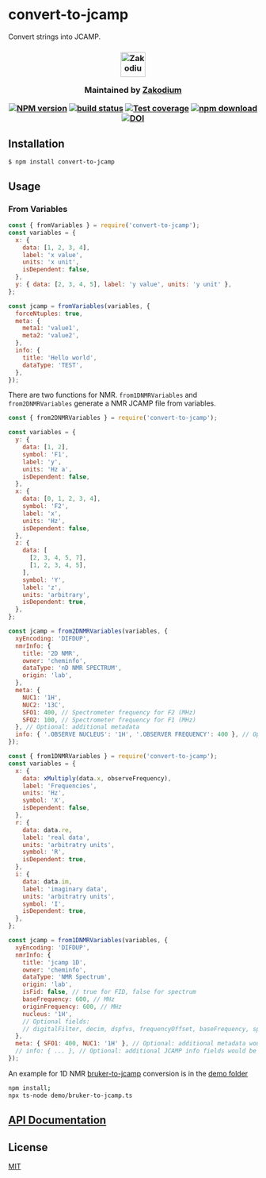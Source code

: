 # convert-to-jcamp

Convert strings into JCAMP.

<h3 align="center">

  <a href="https://www.zakodium.com">
    <img src="https://www.zakodium.com/brand/zakodium-logo-white.svg" width="50" alt="Zakodium logo" />
  </a>

  <p>
    Maintained by <a href="https://www.zakodium.com">Zakodium</a>
  </p>

[![NPM version][npm-image]][npm-url]
[![build status][travis-image]][travis-url]
[![Test coverage][codecov-image]][codecov-url]
[![npm download][download-image]][download-url]
[![DOI](https://www.zenodo.org/badge/98869235.svg)](https://www.zenodo.org/badge/latestdoi/98869235)

</h3>

## Installation

`$ npm install convert-to-jcamp`

## Usage

### From Variables

```js
const { fromVariables } = require('convert-to-jcamp');
const variables = {
  x: {
    data: [1, 2, 3, 4],
    label: 'x value',
    units: 'x unit',
    isDependent: false,
  },
  y: { data: [2, 3, 4, 5], label: 'y value', units: 'y unit' },
};

const jcamp = fromVariables(variables, {
  forceNtuples: true,
  meta: {
    meta1: 'value1',
    meta2: 'value2',
  },
  info: {
    title: 'Hello world',
    dataType: 'TEST',
  },
});
```

There are two functions for NMR. `from1DNMRVariables`
and `from2DNMRVariables` generate a NMR JCAMP file from variables.

```js
const { from2DNMRVariables } = require('convert-to-jcamp');

const variables = {
  y: {
    data: [1, 2],
    symbol: 'F1',
    label: 'y',
    units: 'Hz a',
    isDependent: false,
  },
  x: {
    data: [0, 1, 2, 3, 4],
    symbol: 'F2',
    label: 'x',
    units: 'Hz',
    isDependent: false,
  },
  z: {
    data: [
      [2, 3, 4, 5, 7],
      [1, 2, 3, 4, 5],
    ],
    symbol: 'Y',
    label: 'z',
    units: 'arbitrary',
    isDependent: true,
  },
};

const jcamp = from2DNMRVariables(variables, {
  xyEncoding: 'DIFDUP',
  nmrInfo: {
    title: '2D NMR',
    owner: 'cheminfo',
    dataType: 'nD NMR SPECTRUM',
    origin: 'lab',
  },
  meta: {
    NUC1: '1H',
    NUC2: '13C',
    SFO1: 400, // Spectrometer frequency for F2 (MHz)
    SFO2: 100, // Spectrometer frequency for F1 (MHz)
  }, // Optional: additional metadata
  info: { '.OBSERVE NUCLEUS': '1H', '.OBSERVER FREQUENCY': 400 }, // Optional: additional JCAMP info fields
});
```

```js
const { from1DNMRVariables } = require('convert-to-jcamp');
const variables = {
  x: {
    data: xMultiply(data.x, observeFrequency),
    label: 'Frequencies',
    units: 'Hz',
    symbol: 'X',
    isDependent: false,
  },
  r: {
    data: data.re,
    label: 'real data',
    units: 'arbitratry units',
    symbol: 'R',
    isDependent: true,
  },
  i: {
    data: data.im,
    label: 'imaginary data',
    units: 'arbitratry units',
    symbol: 'I',
    isDependent: true,
  },
};

const jcamp = from1DNMRVariables(variables, {
  xyEncoding: 'DIFDUP',
  nmrInfo: {
    title: 'jcamp 1D',
    owner: 'cheminfo',
    dataType: 'NMR Spectrum',
    origin: 'lab',
    isFid: false, // true for FID, false for spectrum
    baseFrequency: 600, // MHz
    originFrequency: 600, // MHz
    nucleus: '1H',
    // Optional fields:
    // digitalFilter, decim, dspfvs, frequencyOffset, baseFrequency, spectralWidth, solvent, scaleFactor
  },
  meta: { SFO1: 400, NUC1: '1H' }, // Optional: additional metadata would be with ##$ prefix
  // info: { ... }, // Optional: additional JCAMP info fields would be with ## prefix
});
```

An example for 1D NMR [bruker-to-jcamp](https://github.com/cheminfo/convert-to-jcamp/tree/main/demo/bruker-to-jcamp.ts) conversion is in the [demo folder](https://github.com/cheminfo/convert-to-jcamp/tree/main/demo)

```bash
npm install;
npx ts-node demo/bruker-to-jcamp.ts
```

## [API Documentation](https://cheminfo.github.io/convert-to-jcamp/)

## License

[MIT](./LICENSE)

[npm-image]: https://img.shields.io/npm/v/convert-to-jcamp.svg?style=flat-square
[npm-url]: https://npmjs.org/package/convert-to-jcamp
[travis-image]: https://img.shields.io/travis/cheminfo/convert-to-jcamp/main.svg?style=flat-square
[travis-url]: https://travis-ci.org/cheminfo/convert-to-jcamp
[codecov-image]: https://img.shields.io/codecov/c/github/cheminfo/convert-to-jcamp.svg?style=flat-square
[codecov-url]: https://codecov.io/gh/cheminfo/convert-to-jcamp
[download-image]: https://img.shields.io/npm/dm/convert-to-jcamp.svg?style=flat-square
[download-url]: https://npmjs.org/package/convert-to-jcamp
